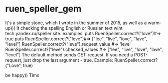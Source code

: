 # ruen_speller_gem
 It's a simple stone, which I wrote in the summer of 2015, as well as a warm-up)))
 It checking the spelling English or Russian text wiht tech.yandex.ru/speller site.
  examples:
  puts RuenSpeller.correct?("love")#=> true
  puts RuenSpeller.correct?("leve")#=> ["lee", "live", "love", "lave", "level"]
  RuenSpeller.correct?("leve").request_value #=> 'leve'
  RuenSpeller.correct?("leve").checked_values #=> ["lee", "live", "love", "lave", "level"]
  The default method sends GET-request. If you need a POST-request, just drop the last argument - true.
  Example: RuenSpeller.correct?("Love", true)
  
  be happy))
      Timo
